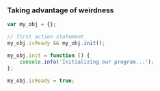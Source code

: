 ### Taking advantage of weirdness

```javascript
var my_obj = {};

// first action statement
my_obj.isReady && my_obj.init();

my_obj.init = function () {
	console.info('Initializing our program...');
};

my_obj.isReady = true;
```